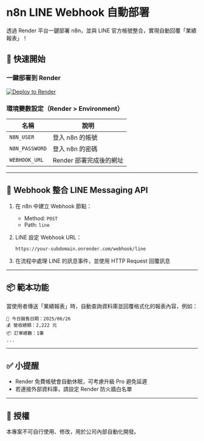 # n8n LINE Webhook 自動部署

透過 Render 平台一鍵部署 n8n，並與 LINE 官方帳號整合，實現自動回覆「業績報表」！

## 🚀 快速開始

### 一鍵部署到 Render

[![Deploy to Render](https://render.com/images/deploy-to-render-button.svg)](https://render.com/deploy?repo=https://github.com/yujasmine-ux/n8n-linebot-sales-report-webhook)

### 環境變數設定（Render > Environment）

| 名稱           | 說明                           |
|----------------|--------------------------------|
| `N8N_USER`     | 登入 n8n 的帳號               |
| `N8N_PASSWORD` | 登入 n8n 的密碼               |
| `WEBHOOK_URL`  | Render 部署完成後的網址       |

---

## 🧩 Webhook 整合 LINE Messaging API

1. 在 n8n 中建立 Webhook 節點：
   - Method: `POST`
   - Path: `line`

2. LINE 設定 Webhook URL：
   ```
   https://your-subdomain.onrender.com/webhook/line
   ```

3. 在流程中處理 LINE 的訊息事件，並使用 HTTP Request 回覆訊息

---

## 📦 範本功能

當使用者傳送「業績報表」時，自動查詢資料庫並回覆格式化的報表內容，例如：
```
📆 今日銷售日期：2025/06/26
💰 營收總額：2,222 元
📦 訂單總數：1筆
...
```

---

## ✅ 小提醒

- Render 免費帳號會自動休眠，可考慮升級 Pro 避免延遲
- 若連接外部資料庫，請設定 Render 防火牆白名單

---

## 📄 授權
本專案不可自行使用、修改，用於公司內部自動化開發。
